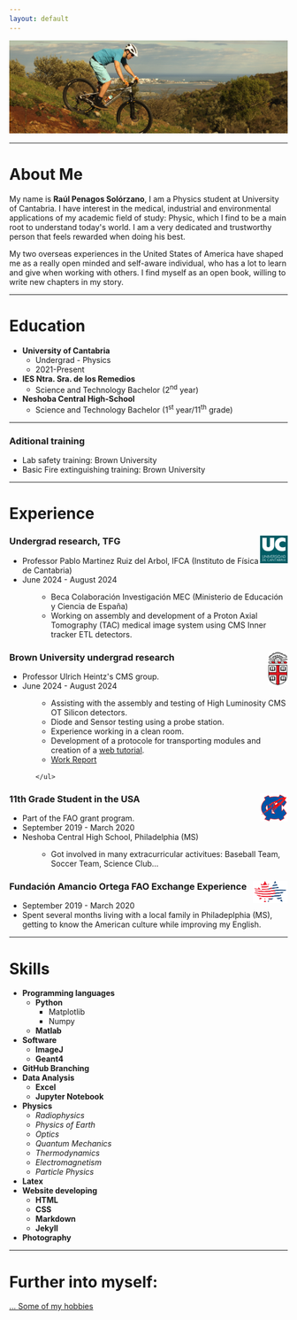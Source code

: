 ```yaml
---
layout: default
---
```


![Branching](/assets/img/header.JPG)

<hr>

# About Me

<!-- TENGO QUE CAMBIAR EL LOGO DE LA WEB -->
My name is **Raúl Penagos Solórzano**, I am a Physics student at University of Cantabria. I have interest in the medical, industrial and environmental applications of my academic field of study: Physic, which I find to be a main root to understand today's world. I am a very dedicated and trustworthy person that feels rewarded when doing his best. 

My two overseas experiences in the United States of America have shaped me as a really open minded and self-aware individual, who has a lot to learn and give when working with others. I find myself as an open book, willing to write new chapters in my story.  

<hr>

# Education
- **University of Cantabria**
    - Undergrad - Physics
    - 2021-Present
- **IES Ntra. Sra. de los Remedios**
    - Science and Technology Bachelor (2<sup>nd</sup> year)
- **Neshoba Central High-School**
    - Science and Technology Bachelor (1<sup>st</sup> year/11<sup>th</sup> grade)

<hr>

### Aditional training
- Lab safety training: Brown University
- Basic Fire extinguishing training: Brown University

<hr>

# Experience

<div class="card">
<img src="/assets/img/UC.png" style="float:right;height:50px;">
  <h3>Undergrad research, TFG</h3>
  <ul>
    <li>Professor Pablo Martinez Ruiz del Arbol, IFCA (Instituto de Física de Cantabria)</li>
    <li>June 2024 - August 2024</li>
    <ul>
    <li style="margin-left:2em">Beca Colaboración Investigación MEC (Ministerio de Educación y Ciencia de España)</li>
    <li style="margin-left:2em">Working on assembly and development of a Proton Axial Tomography (TAC) medical image system using CMS Inner tracker ETL detectors.</li>
    </ul>
  </ul>
</div>


<div class="card">
<img src="/assets/img/brown-university.png" style="float:right;height:60px;">
  <h3>Brown University undergrad research</h3>
  <ul>
    <li>Professor Ulrich Heintz's CMS group.</li>
    <li>June 2024 - August 2024</li>
    <ul>
    <li style="margin-left:2em">Assisting with the assembly and testing of High Luminosity CMS OT Silicon detectors.</li>
    <li style="margin-left:2em">Diode and Sensor testing using a probe station.</li>
    <li style="margin-left:2em">Experience working in a clean room.</li>
    <li style="margin-left:2em">Development of a protocole for transporting modules and creation of a <a href="https://brownhep.github.io/2sassemblyfiles/2024/07/22/carrier_box.html">web tutorial</a>.</li>
    <li style="margin-left:2em"><a href="./assets/files/Brown_Summer_Report_compressed.pdf">Work Report</a></li>
    
    </ul>
  </ul>
</div>

<div class="card">
<img src="/assets/img/neshoba.png" style="float:right;width:50px;height:50px;">
  <h3>11th Grade Student in the USA</h3>
  <ul>
    <li>Part of the FAO grant program.</li>
    <li>September 2019 - March 2020</li>
    <li>Neshoba Central High School, Philadelphia (MS)</li>
    <ul>
    <li style="margin-left:2em">Got involved in many extracurricular activitues: Baseball Team, Soccer Team, Science Club...</li>
    </ul>
  </ul>
</div>

<div class="card">
<img src="/assets/img/fao.png" style="float:right;height:40px;">
  <h3>Fundación Amancio Ortega FAO Exchange Experience</h3>
  <ul>
    <li>September 2019 - March 2020</li>
    <li>Spent several months living with a local family in Philadeplphia (MS), getting to know the American culture while improving my English.</li>
  </ul>
</div>


<hr>


# Skills
- **Programming languages**
    - **Python**
        - Matplotlib
        - Numpy
    - **Matlab**
- **Software**
    - **ImageJ**
    - **Geant4**
- **GitHub Branching**
- **Data Analysis**
    - **Excel**
    - **Jupyter Notebook**
- **Physics**
    - *Radiophysics*
    - *Physics of Earth*
    - *Optics*
    - *Quantum Mechanics*
    - *Thermodynamics*
    - *Electromagnetism*
    - *Particle Physics*
- **Latex**
- **Website developing**
    - **HTML**
    - **CSS**
    - **Markdown**
    - **Jekyll**
- **Photography**

<hr>

# Further into myself:

<!-- [... See all projects](./projects) -->

[... Some of my hobbies](./hobbies)


<!-- 
<a href="https://directory.brown.edu/uuid/1a611639-a7e8-4783-91f7-9b28dde8eecc" > Brown </a>

 <a href="./projects" > Brown </a> -->